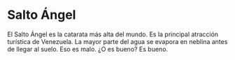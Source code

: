 # Salto Ángel

El Salto Ángel es la catarata más alta del mundo. Es la principal atracción
turística de Venezuela. La mayor parte del agua se evapora en neblina antes de
llegar al suelo. Eso es malo. ¿O es bueno? Es bueno.
